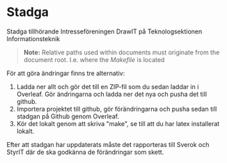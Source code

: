 Stadga
========

Stadga tillhörande Intresseföreningen DrawIT på Teknologsektionen Informationsteknik


> **Note:**
> Relative paths used within documents must originate from the document root. I.e. where the *Makefile* is located

För att göra ändringar finns tre alternativ:

1. Ladda ner allt och gör det till en ZIP-fil som du sedan laddar in i Overleaf. Gör ändringarna och ladda ner det nya och pusha det till github.
2. Importera projektet till github, gör förändringarna och pusha sedan till stadgan på Github genom Overleaf.
3. Kör det lokalt genom att skriva "make", se till att du har latex installerat lokalt.

Efter att stadgan har uppdaterats måste det rapporteras till Sverok och StyrIT där de ska godkänna de förändringar som skett.